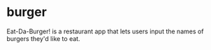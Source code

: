 # burger
Eat-Da-Burger! is a restaurant app that lets users input the names of burgers they'd like to eat.
